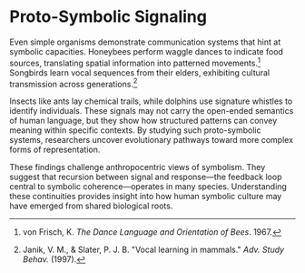 # Proto-Symbolic Signaling

Even simple organisms demonstrate communication systems that hint at symbolic capacities. Honeybees perform waggle dances to indicate food sources, translating spatial information into patterned movements.[^1] Songbirds learn vocal sequences from their elders, exhibiting cultural transmission across generations.[^2]

Insects like ants lay chemical trails, while dolphins use signature whistles to identify individuals. These signals may not carry the open-ended semantics of human language, but they show how structured patterns can convey meaning within specific contexts. By studying such proto-symbolic systems, researchers uncover evolutionary pathways toward more complex forms of representation.

These findings challenge anthropocentric views of symbolism. They suggest that recursion between signal and response—the feedback loop central to symbolic coherence—operates in many species. Understanding these continuities provides insight into how human symbolic culture may have emerged from shared biological roots.

[^1]: von Frisch, K. *The Dance Language and Orientation of Bees*. 1967.
[^2]: Janik, V. M., & Slater, P. J. B. "Vocal learning in mammals." *Adv. Study Behav.* (1997).
